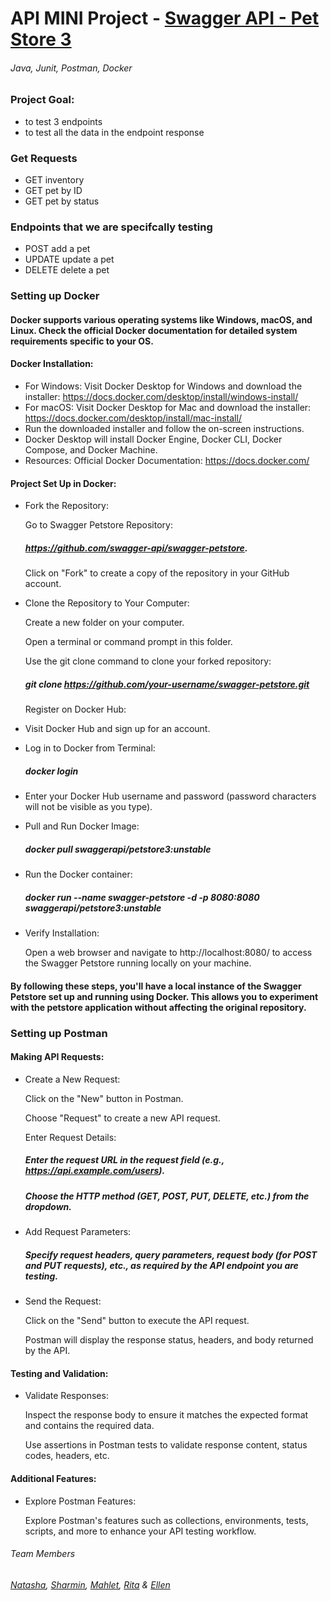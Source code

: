 # API MINI Project - [Swagger API - Pet Store 3](https://github.com/swagger-api/swagger-petstore)
###### Java, Junit, Postman, Docker

### Project Goal:
- to test 3 endpoints
- to test all the data in the endpoint response

### Get Requests
- GET inventory
- GET pet by ID
- GET pet by status

### Endpoints that we are specifcally testing
- POST add a pet
- UPDATE update a pet
- DELETE delete a pet

### Setting up Docker

#### Docker supports various operating systems like Windows, macOS, and Linux. Check the official Docker documentation for detailed system requirements specific to your OS.

#### Docker Installation: 

- For Windows: Visit Docker Desktop for Windows and download the installer: https://docs.docker.com/desktop/install/windows-install/
- For macOS: Visit Docker Desktop for Mac and download the installer: https://docs.docker.com/desktop/install/mac-install/
- Run the downloaded installer and follow the on-screen instructions.
- Docker Desktop will install Docker Engine, Docker CLI, Docker Compose, and Docker Machine.
- Resources: Official Docker Documentation: https://docs.docker.com/

#### Project Set Up in Docker: 

- Fork the Repository:

  Go to Swagger Petstore Repository:
  ##### https://github.com/swagger-api/swagger-petstore.
  
  Click on "Fork" to create a copy of the repository in your GitHub account.

- Clone the Repository to Your Computer:

  Create a new folder on your computer.
  
  Open a terminal or command prompt in this folder.
  
  Use the git clone command to clone your forked repository:
  
  ##### git clone https://github.com/your-username/swagger-petstore.git

  Register on Docker Hub:

- Visit Docker Hub and sign up for an account.
- Log in to Docker from Terminal:

  ##### docker login
  
- Enter your Docker Hub username and password (password characters will not be visible as you type).
- Pull and Run Docker Image:

  ##### docker pull swaggerapi/petstore3:unstable
  
- Run the Docker container:

  ##### docker run --name swagger-petstore -d -p 8080:8080 swaggerapi/petstore3:unstable

- Verify Installation:

  Open a web browser and navigate to http://localhost:8080/ to access the Swagger Petstore running locally on your machine.
  
#### By following these steps, you'll have a local instance of the Swagger Petstore set up and running using Docker. This allows you to experiment with the petstore application without affecting the original repository.

### Setting up Postman

#### Making API Requests:

- Create a New Request:

  Click on the "New" button in Postman.
  
  Choose "Request" to create a new API request.
  
  Enter Request Details:

  ##### Enter the request URL in the request field (e.g., https://api.example.com/users).
  ##### Choose the HTTP method (GET, POST, PUT, DELETE, etc.) from the dropdown.

- Add Request Parameters:

  ##### Specify request headers, query parameters, request body (for POST and PUT requests), etc., as required by the API endpoint you are testing.

- Send the Request:

  Click on the "Send" button to execute the API request.
  
  Postman will display the response status, headers, and body returned by the API.

#### Testing and Validation:

- Validate Responses:

  Inspect the response body to ensure it matches the expected format and contains the required data.
  
  Use assertions in Postman tests to validate response content, status codes, headers, etc.

#### Additional Features:

- Explore Postman Features:

  Explore Postman's features such as collections, environments, tests, scripts, and more to enhance your API testing workflow.

###### Team Members
###### [Natasha](https://github.com/NatashaFasanotti), [Sharmin](https://github.com/sharminakth), [Mahlet](https://github.com/mahletjoseph9), [Rita](https://github.com/ritaqmiranda) & [Ellen](https://github.com/annwyl21)


